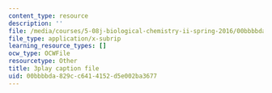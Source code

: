 ```yaml
---
content_type: resource
description: ''
file: /media/courses/5-08j-biological-chemistry-ii-spring-2016/00bbbbda829cc6414152d5e002ba3677_RfEmF7LgU7Y.srt
file_type: application/x-subrip
learning_resource_types: []
ocw_type: OCWFile
resourcetype: Other
title: 3play caption file
uid: 00bbbbda-829c-c641-4152-d5e002ba3677
---
```

